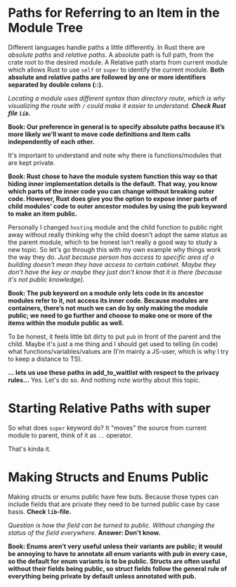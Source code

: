 # Paths for Referring to an Item in the Module Tree

Different languages handle paths a little differently. In Rust there are *absolute paths* and *relative paths*. A absolute path is full path, from the crate root to the desired module. A Relative path starts from current module which allows Rust to use `self` or `super` to identify the current module. 
**Both absolute and relative paths are followed by one or more identifiers separated by double colons (::).**

*Locating a module uses different syntax than directory route, which is why visualizing the route with `/` could make it easier to understand. **Check Rust file `lib`.***

**Book: Our preference in general is to specify absolute paths because it’s more likely we’ll want to move code definitions and item calls independently of each other.**

It's important to understand and note why there is functions/modules that are kept private. 

**Book: Rust chose to have the module system function this way so that hiding inner implementation details is the default. That way, you know which parts of the inner code you can change without breaking outer code. However, Rust does give you the option to expose inner parts of child modules’ code to outer ancestor modules by using the pub keyword to make an item public.**

Personally I changed `hosting` module and the child function to public right away without really thinking why the child doesn't adopt the same status as the parent module, which to be honest isn't really a good way to study a new topic. So let's go through this with my own example why things work the way they do. 
*Just because person has access to specific area of a building doesn't mean they have access to certain cabinet. Maybe they don't have the key or maybe they just don't know that it is there (because it's not public knowledge).*

**Book: The pub keyword on a module only lets code in its ancestor modules refer to it, not access its inner code. Because modules are containers, there’s not much we can do by only making the module public; we need to go further and choose to make one or more of the items within the module public as well.**

To be honest, it feels little bit dirty to put `pub` in front of the parent and the child. Maybe it's just a me thing and I should get used to telling (in code) what functions/variables/values are (I'm mainly a JS-user, which is why I try to keep a distance to TS).

**... lets us use these paths in add_to_waitlist with respect to the privacy rules...** Yes. Let's do so. And nothing note worthy about this topic.

# Starting Relative Paths with super

So what does `super` keyword do? It "moves" the source from current module to parent, think of it as `..` operator.

That's kinda it.

# Making Structs and Enums Public

Making structs or enums public have few buts. Because those types can include fields that are private they need to be turned public case by case basis. **Check `lib`-file.**

*Question is how the field can be turned to public. Without changing the status of the field everywhere.*
**Answer: Don't know.** 

**Book: Enums aren’t very useful unless their variants are public; it would be annoying to have to annotate all enum variants with pub in every case, so the default for enum variants is to be public. Structs are often useful without their fields being public, so struct fields follow the general rule of everything being private by default unless annotated with pub.**